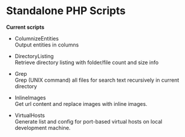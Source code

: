 Standalone PHP Scripts
======================

**Current scripts**
- ColumnizeEntities<br />
  Output entities in columns

- DirectoryListing<br />
  Retrieve directory listing with folder/file count and size info

- Grep<br />
  Grep (UNIX command) all files for search text recursively in current directory

- InlineImages<br />
  Get url content and replace images with inline images.

- VirtualHosts<br />
  Generate list and config for port-based virtual hosts on local development machine.